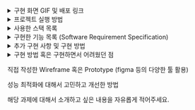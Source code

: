 
<details>
<summary>구현 화면 GIF 및 배포 링크</summary>
<div markdown="1">

<ul>
<li>

[배포 링크](https://tpgus.github.io/) 
</li>

<details>
<summary>게시판 메인 화면</summary>
<div markdown="1">

![ezgif com-gif-maker (2)](https://user-images.githubusercontent.com/43470398/182897609-43974897-b36c-4dc2-81a3-a9ba15be8e6a.gif)
</div>
</details>

<details>
<summary>검색 기능</summary>
<div markdown="1">

![ezgif com-gif-maker (3)](https://user-images.githubusercontent.com/43470398/182903645-86d5c4dc-5ab7-4b5e-b00b-c8d804683b1a.gif)
</div>
</details>


<details>
<summary>게시물 상세 및 댓글 보기</summary>
<div markdown="1">

![ezgif com-gif-maker (4)](https://user-images.githubusercontent.com/43470398/182908916-bb664507-1227-4902-855c-e4404077f9fe.gif)
</div>
</details>

<details>
<summary>모달</summary>
<div markdown="1">

![ezgif com-gif-maker (5)](https://user-images.githubusercontent.com/43470398/182912263-15a01a84-c790-4f7a-a650-50f986766d9a.gif)


</div>
</details>

</ul>


</div>
</details>

<details>
<summary>프로젝트 실행 방법</summary>
<div markdown="1">

  
</div>
</details>


<details>
<summary>사용한 스택 목록</summary>
<div markdown="1">
  
  - React
  - Typescript
  - CSS module
  
  
</div>
</details>

<details>
<summary>구현한 기능 목록 (Software Requirement Specification)</summary>
<div markdown="1">

  - 게시물 리스트 
  - 게시물 상세 페이지
  - 댓글 리스트
  
</div>
</details>


<details>
<summary>추가 구현 사항 및 구현 방법</summary>
<div markdown="1">
  
  - [페이지네이션 구현에 대한 설명](https://velog.io/@tpgus758/%EB%A6%AC%EC%95%A1%ED%8A%B8-%ED%8E%98%EC%9D%B4%EC%A7%80%EB%84%A4%EC%9D%B4%EC%85%98-%EA%B5%AC%ED%98%84)

- [모달 구현에 대한 설명](링크)

- [검색 기능 구현에 대한 설명](링크)
  
 </div>
</details>

<details>
<summary>구현 방법 혹은 구현하면서 어려웠던 점</summary>
<div markdown="1">
<br>

- 컴포넌트의 구조를 설계하는 것의 어려움
>간단한 프로젝트임에도 막상 코드를 작성하다 보면 컴포넌트 코드가 길어지고, 하나의 컴포넌트가 다양한 역할을 수행하는 경우가 있었습니다.<br>
각각의 역할이 '분명'하다면, 역할에 따라 컴포넌트를 분리하는 것이 맞겠지만, 각각의 역할을 하나의 역할로 여기고 하나의 컴포넌트로 설계해도 구현하는 데에는 문제는 없었기에 
컴포넌트 구조를 설계하는 것이 더 까다로웠다고 생각합니다.<br>
예를 들면, 검색 기능 구현을 위해서 한 개의 Search 컴포넌트로 구성할지
아니면 전체적인 검색 로직을 담당하는 Search 컴포넌트와, 옵션 선택을 담당하는 Options 컴포넌트, 검색 정보에 대한 SearchInfo 컴포넌트로 분리할지에 대한 고민이었습니다.<br>
결과적으로 저는 각각의 역할에 따라 컴포넌트를 분리하는 것이 큰 문제가 없다고 판단했고, 코드를 조금 더 깔끔하게 작성할 수 있다고 생각했기 때문에 검색을 위한 컴포넌트를
Search, Options, SearchInfo 컴포넌트로 분리했습니다.

- 복잡한 상태관리를 위한 useReducer 사용에 대한 고민<br>
>useReducer 사용을 가장 고민했을 때에는 현재 게시물을 기준으로 앞, 뒤로 이동하는 로직을 작성할 때였습니다.<br>
현재 게시물을 기억하고 위치(인덱스)에 따라서 이전 게시물 또는 다음 게시물을 불러오기, 위치에 따른 버튼 비활성 등 다른 기능들에 비해 조금은 복합적인 상태를 관리해야 했습니다.<br>
처음에 useState 훅만으로 상태를 관리했을 때에는 불완전한 상태 변경으로 인해 기능이 완벽히 동작하지 않았습니다.<br>
이때, useReducer는 useState보다 복잡한 상태를 관리할 수 있다는 장점이 있기 때문에 useState의 대안으로 useReducer의 사용을 고려해 보았지만,
과연 이 문제가 useReducer을 사용해야만 해결되는 문제일까라는 고민을 하게되었습니다.<br>
useReducer가 useState 훅과 같이 간단히 사용할 수 있다면 언제든 바로 사용했겠지만, 리듀서 함수를 작성하고, 액션을 dispatch하는 등의 다소 귀찮은 작업들이 필요했기 때문입니다.<br>
현재의 기능이 다른 기능들을 구현하는 것 보다 조금은 다양한 상태가 필요했지만, 저는 useState로도 충분히 상태를 관리할 수 있다고 판단했고
지속적인 디버깅을 통해 처음 코드에서 한 두 줄의 코드를 수정함으로써 결과적으로는 useState만으로도 상태를 충분히 관리할 수 있게 되었습니다.

- 전역적으로 상태를 관리하기 위한 useContext 훅의 사용에 대한 고민
>프로젝트를 시작할 때 만약, useContext 훅을 사용한다면, 컨텍스트는 게시물에 대한 정보일 것이라고 생각했습니다.<br>
하지만, 결과적으로 간단한 프로젝트 였기 때문에, 컴포넌트의 구조가 단순했고, 하위 컴포넌트에게 prop을 전달하는 것만으로도 상태를 관리하는 데에는 문제가 없었습니다.<br>
그럼에도 현재의 프로젝트에서 useContext를 사용했다면 조금은 더 편하게 상태를 관리할 수 있지 않았을까라는 아쉬움이 남아 있습니다.
만약, 과제의 요구사항이 더 있었다면 useContext 훅을 통해 게시물의 상태를 관리를 했을 것 같습니다.
 </div>
</details>

직접 작성한 Wireframe 혹은 Prototype (figma 등의 다양한 툴 활용)

성능 최적화에 대해서 고민하고 개선한 방법

해당 과제에 대해서 소개하고 싶은 내용을 자유롭게 적어주세요.
